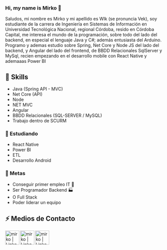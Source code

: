 ### Hi, my name is Mirko 👋


Saludos, mi nombre es Mirko y mi apellido es Wlk (se pronuncia Vek), soy estudiante de la carrera de Ingeniería en Sistemas de Información en Universidad Tecnológica Nacional, regional Córdoba, resido en Córdoba Capital, me interesa el mundo de la programación, sobre todo del lado del backend, en especial el lenguaje Java y C#; además entusiasta del Arduino.
Programo y ademas estudio sobre Spring, Net Core y Node JS del lado del backend, y Angular del lado del frontend, de BBDD Relacionales SqlServer y MySql, recien empezando en el desarrollo mobile con React Native y ademaaas Power BI 

## 🔭 Skills
- Java (Spring API - MVC)
- Net Core (API)
- Node 
- NET MVC
- Angular
- BBDD Relacionales (SQL-SERVER / MySQL)
- Trabajo dentro de SCURM

### 🌱 Estudiando 
- React Native
- Power BI
- ETL
- Desarrollo Android

### 🥅 Metas 
- Conseguir primer empleo IT  :office:
- Ser Programador Backend :factory:
-  O Full Stack
-  Poder liderar un equipo



## ⚡ Medios de Contacto

 [<img align="left" alt="mirko | LinkedIn" width="45px" src="https://cdn.jsdelivr.net/npm/simple-icons@4.21.0/icons/linkedin.svg" />][linkedin]
 [<img align="left" alt="mirko | LinkedIn" width="45px" src="https://cdn.jsdelivr.net/npm/simple-icons@4.21.0/icons/gmail.svg" />][gmail]
 [<img align="left" alt="mirko | LinkedIn" width="45px" src="https://cdn.jsdelivr.net/npm/simple-icons@4.21.0/icons/whatsapp.svg" />][wsp]

[linkedin]: https://www.linkedin.com/in/mirko-wlk-002259195
[gmail]: mailto:mirkoivowlk@gmail.com
[wsp]: https://api.whatsapp.com/send?phone=543517439345

